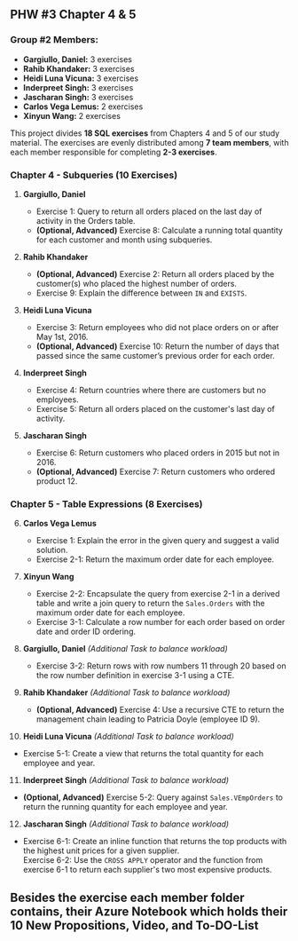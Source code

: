 ## PHW #3 Chapter 4 & 5

### **Group #2 Members:**
- **Gargiullo, Daniel:** 3 exercises
- **Rahib Khandaker:** 3 exercises
- **Heidi Luna Vicuna:** 3 exercises
- **Inderpreet Singh:** 3 exercises
- **Jascharan Singh:** 3 exercises
- **Carlos Vega Lemus:** 2 exercises
- **Xinyun Wang:** 2 exercises

This project divides **18 SQL exercises** from Chapters 4 and 5 of our study material. The exercises are evenly distributed among **7 team members**, with each member responsible for completing **2-3 exercises**.

### **Chapter 4 - Subqueries** (10 Exercises)
1. **Gargiullo, Daniel**  
   - Exercise 1: Query to return all orders placed on the last day of activity in the Orders table.  
   - **(Optional, Advanced)** Exercise 8: Calculate a running total quantity for each customer and month using subqueries.

2. **Rahib Khandaker**  
   - **(Optional, Advanced)** Exercise 2: Return all orders placed by the customer(s) who placed the highest number of orders.  
   - Exercise 9: Explain the difference between `IN` and `EXISTS`.

3. **Heidi Luna Vicuna**  
   - Exercise 3: Return employees who did not place orders on or after May 1st, 2016.  
   - **(Optional, Advanced)** Exercise 10: Return the number of days that passed since the same customer’s previous order for each order.

4. **Inderpreet Singh**  
   - Exercise 4: Return countries where there are customers but no employees.  
   - Exercise 5: Return all orders placed on the customer's last day of activity.

5. **Jascharan Singh**  
   - Exercise 6: Return customers who placed orders in 2015 but not in 2016.  
   - **(Optional, Advanced)** Exercise 7: Return customers who ordered product 12.

### **Chapter 5 - Table Expressions** (8 Exercises)
6. **Carlos Vega Lemus**  
   - Exercise 1: Explain the error in the given query and suggest a valid solution.  
   - Exercise 2-1: Return the maximum order date for each employee.

7. **Xinyun Wang**  
   - Exercise 2-2: Encapsulate the query from exercise 2-1 in a derived table and write a join query to return the `Sales.Orders` with the maximum order date for each employee.  
   - Exercise 3-1: Calculate a row number for each order based on order date and order ID ordering.

8. **Gargiullo, Daniel** *(Additional Task to balance workload)*  
   - Exercise 3-2: Return rows with row numbers 11 through 20 based on the row number definition in exercise 3-1 using a CTE.

9. **Rahib Khandaker** *(Additional Task to balance workload)*  
   - **(Optional, Advanced)** Exercise 4: Use a recursive CTE to return the management chain leading to Patricia Doyle (employee ID 9).

10. **Heidi Luna Vicuna** *(Additional Task to balance workload)*  
   - Exercise 5-1: Create a view that returns the total quantity for each employee and year.

11. **Inderpreet Singh** *(Additional Task to balance workload)*  
   - **(Optional, Advanced)** Exercise 5-2: Query against `Sales.VEmpOrders` to return the running quantity for each employee and year.

12. **Jascharan Singh** *(Additional Task to balance workload)*  
   - Exercise 6-1: Create an inline function that returns the top products with the highest unit prices for a given supplier.  
   Exercise 6-2: Use the `CROSS APPLY` operator and the function from exercise 6-1 to return each supplier's two most expensive products.

## Besides the exercise each member folder contains, their Azure Notebook which holds their 10 New Propositions, Video, and To-DO-List
